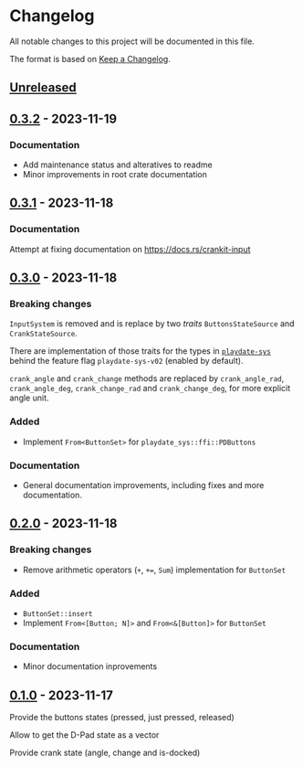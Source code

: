 # Changelog

All notable changes to this project will be documented in this file.

The format is based on [Keep a Changelog](https://keepachangelog.com/en/1.0.0/).


## [Unreleased]


## [0.3.2] - 2023-11-19

### Documentation

* Add maintenance status and alteratives to readme
* Minor improvements in root crate documentation


## [0.3.1] - 2023-11-18

### Documentation

Attempt at fixing documentation on https://docs.rs/crankit-input


## [0.3.0] - 2023-11-18

### Breaking changes

`InputSystem` is removed and is replace by two *traits* `ButtonsStateSource` and `CrankStateSource`.

There are implementation of those traits for the types in [`playdate-sys`](https://docs.rs/playdate-sys/0.2) behind the feature
flag `playdate-sys-v02` (enabled by default).

`crank_angle` and `crank_change` methods are replaced by `crank_angle_rad`, `crank_angle_deg`, `crank_change_rad` and `crank_change_deg`,
for more explicit angle unit.

### Added

* Implement `From<ButtonSet>` for `playdate_sys::ffi::PDButtons`


### Documentation

* General documentation improvements, including fixes and more documentation.


## [0.2.0] - 2023-11-18

### Breaking changes

* Remove arithmetic operators (`+`, `+=`, `Sum`) implementation for `ButtonSet`

### Added

* `ButtonSet::insert`
* Implement `From<[Button; N]>` and `From<&[Button]>` for `ButtonSet`

### Documentation

* Minor documentation inprovements


## [0.1.0] - 2023-11-17

Provide the buttons states (pressed, just pressed, released)

Allow to get the D-Pad state as a vector

Provide crank state (angle, change and is-docked)


[Unreleased]: https://github.com/jcornaz/beancount_parser_2/compare/v0.3.2...HEAD
[0.3.2]: https://github.com/jcornaz/beancount_parser_2/compare/v0.3.1...v0.3.2
[0.3.1]: https://github.com/jcornaz/beancount_parser_2/compare/v0.3.0...v0.3.1
[0.3.0]: https://github.com/jcornaz/beancount_parser_2/compare/v0.2.0...v0.3.0
[0.2.0]: https://github.com/jcornaz/beancount_parser_2/compare/v0.1.0...v0.2.0
[0.1.0]: https://github.com/jcornaz/crankit-input/compare/...v0.1.0
